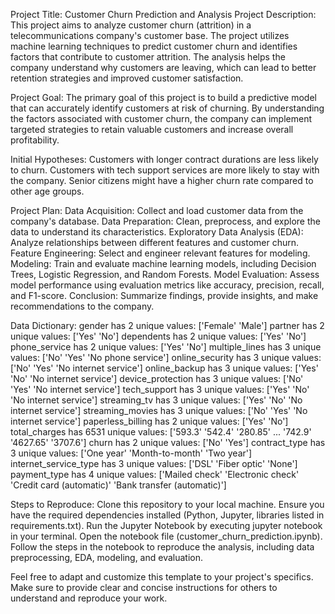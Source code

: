 Project Title: Customer Churn Prediction and Analysis
Project Description:
This project aims to analyze customer churn (attrition) in a telecommunications company's customer base. The project utilizes machine learning techniques to predict customer churn and identifies factors that contribute to customer attrition. The analysis helps the company understand why customers are leaving, which can lead to better retention strategies and improved customer satisfaction.

Project Goal:
The primary goal of this project is to build a predictive model that can accurately identify customers at risk of churning. By understanding the factors associated with customer churn, the company can implement targeted strategies to retain valuable customers and increase overall profitability.

Initial Hypotheses:
Customers with longer contract durations are less likely to churn.
Customers with tech support services are more likely to stay with the company.
Senior citizens might have a higher churn rate compared to other age groups.


Project Plan:
Data Acquisition: Collect and load customer data from the company's database.
Data Preparation: Clean, preprocess, and explore the data to understand its characteristics.
Exploratory Data Analysis (EDA): Analyze relationships between different features and customer churn.
Feature Engineering: Select and engineer relevant features for modeling.
Modeling: Train and evaluate machine learning models, including Decision Trees, Logistic Regression, and Random Forests.
Model Evaluation: Assess model performance using evaluation metrics like accuracy, precision, recall, and F1-score.
Conclusion: Summarize findings, provide insights, and make recommendations to the company.


Data Dictionary:
gender has 2 unique values: ['Female' 'Male']
partner has 2 unique values: ['Yes' 'No']
dependents has 2 unique values: ['Yes' 'No']
phone_service has 2 unique values: ['Yes' 'No']
multiple_lines has 3 unique values: ['No' 'Yes' 'No phone service']
online_security has 3 unique values: ['No' 'Yes' 'No internet service']
online_backup has 3 unique values: ['Yes' 'No' 'No internet service']
device_protection has 3 unique values: ['No' 'Yes' 'No internet service']
tech_support has 3 unique values: ['Yes' 'No' 'No internet service']
streaming_tv has 3 unique values: ['Yes' 'No' 'No internet service']
streaming_movies has 3 unique values: ['No' 'Yes' 'No internet service']
paperless_billing has 2 unique values: ['Yes' 'No']
total_charges has 6531 unique values: ['593.3' '542.4' '280.85' ... '742.9' '4627.65' '3707.6']
churn has 2 unique values: ['No' 'Yes']
contract_type has 3 unique values: ['One year' 'Month-to-month' 'Two year']
internet_service_type has 3 unique values: ['DSL' 'Fiber optic' 'None']
payment_type has 4 unique values: ['Mailed check' 'Electronic check' 'Credit card (automatic)'
 'Bank transfer (automatic)']



Steps to Reproduce:
Clone this repository to your local machine.
Ensure you have the required dependencies installed (Python, Jupyter, libraries listed in requirements.txt).
Run the Jupyter Notebook by executing jupyter notebook in your terminal.
Open the notebook file (customer_churn_prediction.ipynb).
Follow the steps in the notebook to reproduce the analysis, including data preprocessing, EDA, modeling, and evaluation.


Feel free to adapt and customize this template to your project's specifics. Make sure to provide clear and concise instructions for others to understand and reproduce your work.